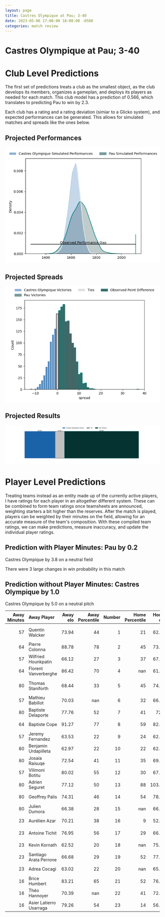```yaml
---  
layout: page  
title: Castres Olympique at Pau; 3-40  
date: 2023-05-06 17:00:00 18:00:00 -0500  
categories: match review  
---
```

# Castres Olympique at Pau; 3-40

# Club Level Predictions


The first set of predictions treats a club as the smallest object, as the club develops its members, organizes a gameplan, and deploys its players as needed for each match. This club model has a prediction of 0.566, which translates to predicting Pau to win by 2.3.

Each club has a rating and a rating deviation (simiar to a Glicko system), and expected performances can be generated. This allows for simulated matches and spreads like the ones below.
## Projected Performances


![Projected Performances](plots/performances_2023-05-06-Pau-CastresOlympique.png)
## Projected Spreads


![Projected Spreads](plots/spreads_2023-05-06-Pau-CastresOlympique.png)
## Projected Results


![Projected Results](plots/resultbar_2023-05-06-Pau-CastresOlympique.png)
# Player Level Predictions


Treating teams instead as an entity made up of the currently active players, I have ratings for each player in an altogether different system. These can be combined to form team ratings once teamsheets are announced, weighting starters a bit higher than the reserves. After the match is played, players can be weighted by their minutes on the field, allowing for an accurate measure of the team's composition. With these compiled team ratings, we can make predictions, measure inaccuracy, and update the individual player ratings.
## Prediction with Player Minutes: Pau by 0.2


Castres Olympique by 3.8 on a neutral field

There were 3 large changes in win probability in this match
## Prediction without Player Minutes: Castres Olympique by 1.0


Castres Olympique by 5.0 on a neutral pitch



|   Away Minutes | Away Player             |   Away elo |   Away Percentile |   Number |   Home Percentile |   Home elo | Home Player              |   Home Minutes |
|---------------:|:------------------------|-----------:|------------------:|---------:|------------------:|-----------:|:-------------------------|---------------:|
|             57 | Quentin Walcker         |      73.94 |                44 |        1 |                21 |      62.34 | Ignacio David Calles     |             57 |
|             64 | Pierre Colonna          |      88.78 |                78 |        2 |                45 |      73.49 | Lucas Rey                |             64 |
|             57 | Wilfried Hounkpatin     |      66.12 |                27 |        3 |                37 |      67.22 | Siate Tokolahi           |             57 |
|             64 | Florent Vanverberghe    |      86.42 |                70 |        4 |               nan |      61.63 | Santiago Grondona        |             80 |
|             80 | Thomas Staniforth       |      68.44 |                33 |        5 |                45 |      74.27 | Lekima Vuda Tagitagivalu |             57 |
|             57 | Mathieu Babillot        |      70.03 |               nan |        6 |                32 |      66.42 | Martin Puech             |             48 |
|             80 | Baptiste Delaporte      |      77.76 |                52 |        7 |                41 |      72.8  | Luke Whitelock           |             80 |
|             64 | Baptiste Cope           |      91.27 |                77 |        8 |                59 |      82.51 | Beka Gorgadze            |             80 |
|             57 | Jeremy Fernandez        |      63.53 |                22 |        9 |                24 |      62.51 | Thibault Daubagna        |             64 |
|             80 | Benjamin Urdapilleta    |      62.97 |                22 |       10 |                22 |      62.95 | Zack Henry               |             64 |
|             80 | Josaia Raisuqe          |      72.54 |                41 |       11 |                35 |      69.59 | Aminiasi Tuimaba         |             80 |
|             57 | Vilimoni Botitu         |      80.02 |                55 |       12 |                30 |      67.83 | Tumua Manu               |             64 |
|             80 | Adrien Seguret          |      77.12 |                50 |       13 |                88 |     103.05 | Émilien Gailleton        |             80 |
|             80 | Geoffrey Palis          |      74.31 |                46 |       14 |                54 |      78.21 | Clément Laporte          |             80 |
|             80 | Julien Dumora           |      66.38 |                28 |       15 |               nan |      66.06 | Mathias Colombet         |             80 |
|             23 | Aurélien Azar           |      70.21 |                38 |       16 |                 9 |      52.21 | Sacha Zegueur            |             32 |
|             23 | Antoine Tichit          |      76.95 |                56 |       17 |                29 |      66.91 | Guillaume Ducat          |             23 |
|             23 | Kevin Kornath           |      62.52 |                20 |       18 |               nan |      75.19 | Rémi Seneca              |             23 |
|             23 | Santiago Arata Perrone  |      66.68 |                29 |       19 |                52 |      77.07 | Guram Papidze            |             23 |
|             23 | Adrea Cocagi            |      63.02 |                22 |       20 |               nan |      65.49 | Youri Delhommel          |             16 |
|             16 | Brice Humbert           |      83.21 |                65 |       21 |                52 |      76.95 | Dan Robson               |             16 |
|             16 | Théo Hannoyer           |      70.39 |               nan |       22 |                41 |      72.45 | Thibault Debaes          |             16 |
|             16 | Asier Latierro Usarraga |      79.26 |                54 |       23 |                14 |      56.61 | Jale Vatubua             |             16 |

